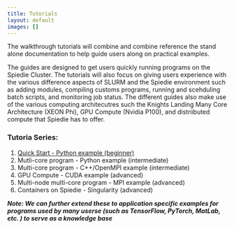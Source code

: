 ```yaml
---
title: Tutorials
layout: default
images: []
---
```


The walkthrough tutorials will combine and combine reference the stand alone documentation to help guide users along on practical examples. 

The guides are designed to get users quickly running programs on the Spiedie Cluster. The tutorials will also focus on giving users experience with the various difference aspects of SLURM and the Spiedie environment such as adding modules, compiling customs programs, running and scehduling batch scripts, and monitoring job status. The different guides also make use of the various computing architecutres such the Knights Landing Many Core Architecture (XEON Phi), GPU Compute (Nvidia P100), and distriibuted compute that Spiedie has to offer. 


### Tutoria Series: 
1. [Quick Start - Python example (beginner)](quick_start.html)
2. Mutli-core program - Python example (intermediate)
3. Multi-core program - C++/OpenMPI example (intermediate)
4. GPU Compute - CUDA example (advanced)
5. Multi-node multi-core program  - MPI example (advanced)
6. Containers on Spiedie - Singularity (advanced)

***Note: We can further extend these to application specific examples for programs used by many userse (such as TensorFlow, PyTorch, MatLab, etc. ) to serve as a knowledge base***
